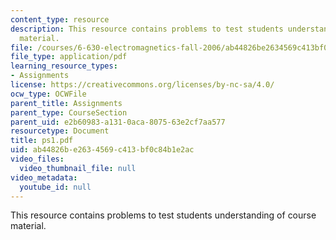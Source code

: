 ```yaml
---
content_type: resource
description: This resource contains problems to test students understanding of course
  material.
file: /courses/6-630-electromagnetics-fall-2006/ab44826be2634569c413bf0c84b1e2ac_ps1.pdf
file_type: application/pdf
learning_resource_types:
- Assignments
license: https://creativecommons.org/licenses/by-nc-sa/4.0/
ocw_type: OCWFile
parent_title: Assignments
parent_type: CourseSection
parent_uid: e2b60983-a131-0aca-8075-63e2cf7aa577
resourcetype: Document
title: ps1.pdf
uid: ab44826b-e263-4569-c413-bf0c84b1e2ac
video_files:
  video_thumbnail_file: null
video_metadata:
  youtube_id: null
---
```

This resource contains problems to test students understanding of course material.